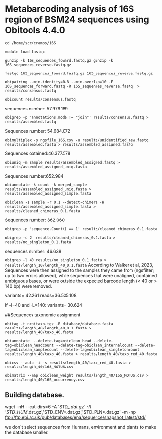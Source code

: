 # Metabarcoding analysis of 16S region of BSM24 sequences using Obitools 4.4.0 

`cd /home/scc/cramos/16S`

`module load fastqc`

`gunzip -k 16S_sequences_foward.fastq.gz gunzip -k 16S_sequences_reverse.fastq.gz`

`fastqc 16S_sequences_foward.fastq.gz 16S_sequences_reverse.fastq.gz`

`obipairing --min-identity=0.8 --min-overlap=10 -F 16S_sequences_forward.fastq -R 16S_sequences_reverse.fastq  > results/consensus.fastq`

`obicount results/consensus.fastq`

sequences number: 57.976.189 

`obigrep -p 'annotations.mode != "join"' results/consensus.fastq > results/assembled.fastq`

Sequences number: 54.684.072

`obimultiplex -s ngsfile_16S.csv -u results/unidentified_new.fastq results/assembled.fastq > results/assembled_assigned.fastq`

Sequences obtained:46.377.578

`obiuniq -m sample results/assembled_assigned.fastq > results/assembled_assigned_uniq.fasta`

Sequences number:652.984

`obiannotate -k count -k merged_sample results/assembled_assigned_uniq.fasta > results/assembled_assigned_simple.fasta`

`obiclean -s sample -r 0.1 --detect-chimera -H results/assembled_assigned_simple.fasta > results/cleaned_chimeras_0.1.fasta`

Sequences number: 362.060

`obigrep -p 'sequence.Count() == 1' results/cleaned_chimeras_0.1.fasta`

`obigrep -c 2  results/cleaned_chimeras_0.1.fasta > results/no_singleton_0.1.fasta`

sequences number: 46.638

`obigrep -l 40 results/no_singleton_0.1.fasta > results/length_10/length_40_0.1.fasta`
According to Walker et al, 2023, Sequences were then assigned to the samples they came from (ngsfilter; up to two errors allowed), while sequences that were unaligned, contained ambiguous bases, or were outside the expected barcode length (< 40 or > 140 bp) were removed.

variants= 42.261
reads=36.535.108

If -l=40 and -L=140:
variants= 30.624

##Sequences taxonomic assignment

`obitag -t ncbitaxo.tgz -R database/database.fasta results/length_40/length_40_0.1.fasta > results/length_40/taxo_40.fasta`

`obiannotate  --delete-tag=obiclean_head --delete-tag=obiclean_headcount --delete-tag=obiclean_internalcount --delete-tag=obiclean_samplecount --delete-tag=obiclean_singletoncount results/length_40/taxo_40.fasta > results/length_40/taxo_red_40.fasta`

`obicsv --auto -i -s results/length_40/taxo_red_40.fasta > results/length_40/16S_MOTUS.csv`

`obimatrix --map obiclean_weight results/length_40/16S_MOTUS.csv > results/length_40/16S_occurrency.csv`

## Building database. 
wget -nH --cut-dirs=6 -A 'STD_*.dat.gz' -R 'STD_HUM*.dat.gz','STD_ENV*.dat.gz','STD_PLN*.dat.gz'  -m -np ftp://ftp.ebi.ac.uk/pub/databases/ena/sequence/snapshot_latest/std/

we don´t select sequences from Humans, environment and plants  to make the database smaller.






